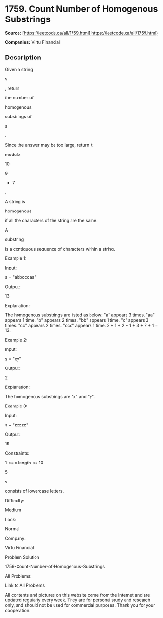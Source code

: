 # 1759. Count Number of Homogenous Substrings

**Source:** [https://leetcode.ca/all/1759.html](https://leetcode.ca/all/1759.html)

**Companies:** Virtu Financial

## Description

Given a string

s

, return

the number of

homogenous

substrings of

s

.

Since the answer may be too large, return it

modulo

10

9

+ 7

.

A string is

homogenous

if all the characters of the string are the same.

A

substring

is a contiguous sequence of characters within a string.

Example 1:

Input:

s = "abbcccaa"

Output:

13

Explanation:

The homogenous substrings are listed as below:
"a"   appears 3 times.
"aa"  appears 1 time.
"b"   appears 2 times.
"bb"  appears 1 time.
"c"   appears 3 times.
"cc"  appears 2 times.
"ccc" appears 1 time.
3 + 1 + 2 + 1 + 3 + 2 + 1 = 13.

Example 2:

Input:

s = "xy"

Output:

2

Explanation:

The homogenous substrings are "x" and "y".

Example 3:

Input:

s = "zzzzz"

Output:

15

Constraints:

1 <= s.length <= 10

5

s

consists of lowercase letters.

Difficulty:

Medium

Lock:

Normal

Company:

Virtu Financial

Problem Solution

1759-Count-Number-of-Homogenous-Substrings

All Problems:

Link to All Problems

All contents and pictures on this website come from the Internet and are updated regularly every week. They are for personal study and research only, and should not be used for commercial purposes. Thank you for your cooperation.

